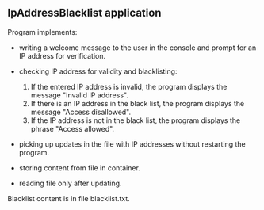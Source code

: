 ## IpAddressBlacklist application
Program implements:
- writing a welcome message to the user in the console and prompt for an IP address for verification. 
- checking IP address for validity and blacklisting:
  1. If the entered IP address is invalid, the program displays the message "Invalid IP address".
  2. If there is an IP address in the black list, the program displays the message "Access disallowed". 
  3. If the IP address is not in the black list, the program displays the phrase "Access allowed". 

- picking up updates in the file with IP addresses without restarting the program.
- storing content from file in container.
- reading file only after updating.

Blacklist content is in file blacklist.txt.
